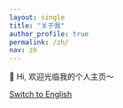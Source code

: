 ```yaml
---
layout: single
title: "关于我"
author_profile: true
permalink: /zh/
nav: zh
---
```


👋 Hi, 欢迎光临我的个人主页～

[Switch to English](/)